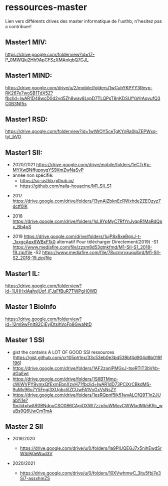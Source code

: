 # ressources-master
Lien vers différents drives des master informatique de l'usthb, n'hesitez pas a contribuer!

## Master1 MIV:

https://drive.google.com/folderview?id=1Z-P_0MWQkj2Hh9ApCFSzXMAnlqbQ7GJL

## Master1 MIND:

https://drive.google.com/drive/u/2/mobile/folders/1wCuhYKPYY3Reyp-RK267e7woSB1TdX5Z?fbclid=IwAR1D48wcD0d2vd5Zh8wav8LypD7TLQPsT8nKDSUfYaYrAqvufQ3C0B3Nf5s

## Master1 RSD:

https://drive.google.com/folderview?id=1wtWOY5ceTgKYnRa0lpZEPWxq-tyl_bVO

## Master1 SII:
* 2020/2021
https://drive.google.com/drive/mobile/folders/1eCTrKp-MYXwBNffupoyqYS9XmZwNaSvP
* année non spécifié:
	* https://sii-usthb.github.io/ 
	* https://github.com/naila-houacine/M1_SII_S1

- 2017
	https://drive.google.com/drive/folders/13ynAiZbknEcRWxhde2ZEOzyz7dctf0lK
- 2018
	https://drive.google.com/drive/folders/1sL9YpMyC7RfYnJvqpR1MaRdQpx_Bb4pS

- 2019
	https://drive.google.com/drive/folders/1ujP8xBxeBgnJ-t-_1xxgcApx6WBxF1k0
alternatif Pour télécharger Directement(2019)
	-S1
		https://www.mediafire.com/file/zzsm8d53gtnkfmd/M1-SII-S1_2018-19.zip/file
	-S2 
		https://www.mediafire.com/file/78ucmrvxuqulbrd/M1-SII-S2_2018-19.zip/file

## Master1 IL:

https://drive.google.com/folderview?id=1UHHxIAahyjUof_iFJsFfBuR7TWPgH0WD

## Master 1 BioInfo

https://drive.google.com/folderview?id=12ml9wFnIt82CjEyjDtslhVoFp8GwaNtD

## Master 1 SSI
- gist the contains A LOT OF GOOD SSI ressources (https://gist.github.com/cr105ph1nx/33c53eb0e3bd539bf4d904d8b019f196)
- https://drive.google.com/drive/folders/1AF2zanlPMGxJ-tseRTIT3bVhb-dGaEwt
- https://drive.google.com/drive/folders/1S6BTMmz-cWiWVPY9vmxQfExmEbnXzvH7?fbclid=IwAR1dD73PCiXrCBkdMS-9uMy96o7Y5Fngi3XUgbcliIZCUwFA1VyGxVsNsZY
- https://drive.google.com/drive/folders/1esRQpnf5lk51wvALCfQ9T1n2JUabYi1e?fbclid=IwAR0BNdpuCSO086CAgiOXWI7zzp5uWMovCWWIxdMk5KRc_wuBs9Q6UwCmTmA

## Master 2 SII

- 2019/2020
	- https://drive.google.com/drive/u/0/folders/1a9PIUQEGJ7x5nihEwdSrWSi9j0eWud3V

- 2020/2021
	- https://drive.google.com/drive/u/0/folders/10XVwhmwC_3itu5fbj7e3Si7-assxhmZS

